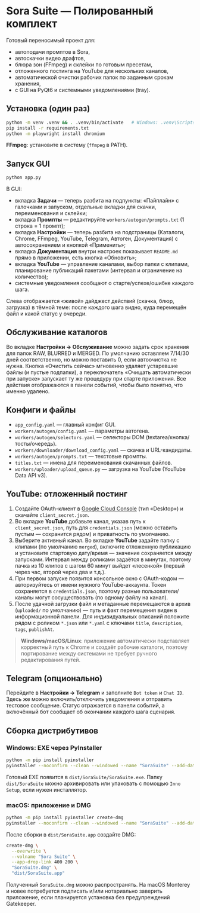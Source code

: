 # Sora Suite — Полированный комплект

Готовый переносимый проект для:
- автоподачи промптов в Sora,
- автоскачки видео драфтов,
- блюра зон (FFmpeg) и склейки по готовым пресетам,
- отложенного постинга на YouTube для нескольких каналов,
- автоматической очистки рабочих папок по заданным срокам хранения,
- с GUI на PyQt6 и системными уведомлениями (tray).

## Установка (один раз)

```bash
python -m venv .venv && . .venv/bin/activate   # Windows: .venv\Scripts\activate
pip install -r requirements.txt
python -m playwright install chromium
```

**FFmpeg**: установите в систему (`ffmpeg` в PATH).

## Запуск GUI

```bash
python app.py
```

В GUI:
- вкладка **Задачи** — теперь разбита на подпункты: «Пайплайн» с галочками и запуском, отдельные вкладки для скачки, переименования и склейки;
- вкладка **Промпты** — редактируйте `workers/autogen/prompts.txt` (1 строка = 1 промпт);
- вкладка **Настройки** — теперь разбита на подстраницы (Каталоги, Chrome, FFmpeg, YouTube, Telegram, Автоген, Документация) с автосохранением и кнопкой «Применить»;
- вкладка **Документация** внутри настроек показывает `README.md` прямо в приложении, есть кнопка «Обновить»;
- вкладка **YouTube** — управление каналами, выбор папки с клипами, планирование публикаций пакетами (интервал и ограничение на количество);
- системные уведомления сообщают о старте/успехе/ошибке каждого шага.

Слева отображается «живой» дайджест действий (скачка, блюр, загрузка) в тёмной теме: после каждого шага видно, куда перемещён файл и какой статус у очереди.

## Обслуживание каталогов

Во вкладке **Настройки → Обслуживание** можно задать срок хранения для папок RAW, BLURRED и MERGED. По умолчанию оставляем 7/14/30 дней соответственно, но можно поставить 0, если автоочистка не нужна. Кнопка «Очистить сейчас» мгновенно удаляет устаревшие файлы (и пустые подпапки), а переключатель «Очищать автоматически при запуске» запускает ту же процедуру при старте приложения. Все действия отображаются в панели событий, чтобы было понятно, что именно удалено.

## Конфиги и файлы

- `app_config.yaml` — главный конфиг GUI.
- `workers/autogen/config.yaml` — параметры автогена.
- `workers/autogen/selectors.yaml` — селекторы DOM (textarea/кнопка/тосты/очередь).
- `workers/downloader/download_config.yaml` — скачка и URL-кандидаты.
- `workers/autogen/prompts.txt` — текстовые промпты.
- `titles.txt` — имена для переименования скачанных файлов.
- `workers/uploader/upload_queue.py` — загрузка на YouTube (YouTube Data API v3).

## YouTube: отложенный постинг

1. Создайте OAuth-клиент в [Google Cloud Console](https://console.cloud.google.com/) (тип «Desktop») и скачайте `client_secret.json`.
2. Во вкладке **YouTube** добавьте канал, указав путь к `client_secret.json`, путь для `credentials.json` (можно оставить пустым — сохранится рядом) и приватность по умолчанию.
3. Выберите активный канал. Во вкладке **YouTube** задайте папку с клипами (по умолчанию `merged`), включите отложенную публикацию и установите стартовую дату/время — значение сохраняется между запусками. Интервал между роликами задаётся в минутах, поэтому пачка из 10 клипов с шагом 60 минут выйдет «лесенкой» (первый через час, второй через два и т.д.).
4. При первом запуске появится консольное окно с OAuth-кодом — авторизуйтесь от имени нужного YouTube-аккаунта. Токен сохраняется в `credentials.json`, поэтому разные пользователи/каналы могут сосуществовать (по одному файлу на канал).
5. После удачной загрузки файл и метаданные перемещаются в архив (`uploaded/` по умолчанию) — путь и факт перемещения виден в информационной панели. Для индивидуальных описаний положите рядом с роликом `*.json` или `*.yaml` с ключами `title`, `description`, `tags`, `publishAt`.

> **Windows/macOS/Linux**: приложение автоматически подставляет корректный путь к Chrome и создаёт рабочие каталоги, поэтому портирование между системами не требует ручного редактирования путей.

## Telegram (опционально)
Перейдите в **Настройки → Telegram** и заполните `Bot token` и `Chat ID`. Здесь же можно включить/отключить уведомления и отправить тестовое сообщение. Статус отражается в панели событий, а включённый бот сообщает об окончании каждого шага сценария.

## Сборка дистрибутивов

### Windows: EXE через PyInstaller

```bash
python -m pip install pyinstaller
pyinstaller --noconfirm --clean --windowed --name "SoraSuite" --add-data "sora_suite/app_config.yaml;sora_suite" sora_suite/app.py
```

Готовый EXE появится в `dist/SoraSuite/SoraSuite.exe`. Папку `dist/SoraSuite` можно архивировать или упаковать с помощью `Inno Setup`, если нужен инсталлятор.

### macOS: приложение и DMG

```bash
python -m pip install pyinstaller create-dmg
pyinstaller --noconfirm --clean --windowed --name "SoraSuite" --add-data "sora_suite/app_config.yaml:sora_suite" sora_suite/app.py
```

После сборки в `dist/SoraSuite.app` создайте DMG:

```bash
create-dmg \
  --overwrite \
  --volname "Sora Suite" \
  --app-drop-link 400 200 \
  "SoraSuite.dmg" \
  "dist/SoraSuite.app"
```

Полученный `SoraSuite.dmg` можно распространять. На macOS Monterey и новее потребуется подписать и/или нотариально заверить приложение, если планируется установка без предупреждений Gatekeeper.

